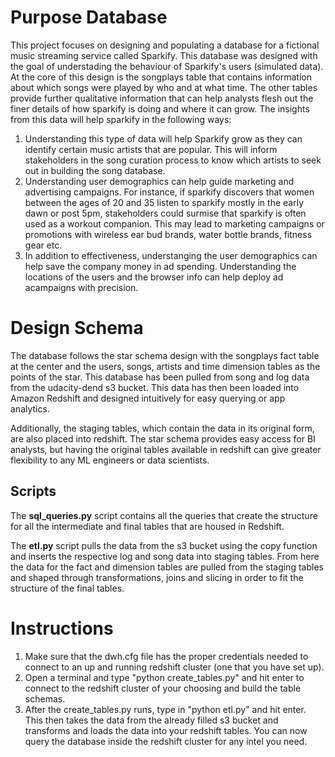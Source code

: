 # Purpose Database

This project focuses on designing and populating a database for a fictional music streaming service called Sparkify. This database was designed with the goal of understading the behaviour of Sparkify's users (simulated data). At the core of this design is the songplays table that contains information about which songs were played by who and at what time. The other tables provide further qualitative information that can help analysts flesh out the finer details of how sparkify is doing and where it can grow. The insights from this data will help sparkify in the following ways:

1. Understanding this type of data will help Sparkify grow as they can identify certain music artists that are popular. This will inform stakeholders in the song curation process to know which artists to seek out in building the song database.
2. Understanding user demographics can help guide marketing and advertising campaigns. For instance, if sparkify discovers that women between the ages of 20 and 35 listen to sparkify mostly in the early dawn or post 5pm, stakeholders could surmise that sparkify is often used as a workout companion. This may lead to marketing campaigns or promotions with wireless ear bud brands, water bottle brands, fitness gear etc.
3. In addition to effectiveness, understanging the user demographics can help save the company money in ad spending. Understanding the locations of the users and the browser info can help deploy ad acampaigns with precision.

# Design Schema

The database follows the star schema design with the songplays fact table at the center and the users, songs, artists and time dimension tables as the points of the star. This database has been pulled from song and log data from the udacity-dend s3 bucket. This data has then been loaded into Amazon Redshift and designed intuitively for easy querying or app analytics. 

Additionally, the staging tables, which contain the data in its original form, are also placed into redshift. The star schema provides easy access for BI analysts, but having the original tables available in redshift can give greater flexibility to any ML engineers or data scientists.

## Scripts

The **sql_queries.py** script contains all the queries that create the structure for all the intermediate and final tables that are housed in Redshift. 

The **etl.py** script pulls the data from the s3 bucket using the copy function and inserts the respective log and song data into staging tables. From here the data for the fact and dimension tables are pulled from the staging tables and shaped through transformations, joins and slicing in order to fit the structure of the final tables.

# Instructions

1) Make sure that the dwh.cfg file has the proper credentials needed to connect to an up and running redshift cluster (one that you have set up).
2) Open a terminal and type "python create_tables.py" and hit enter to connect to the redshift cluster of your choosing and build the table schemas.
3) After the create_tables.py runs, type in "python etl.py" and hit enter. This then takes the data from the already filled s3 bucket and transforms and loads the data into your redshift tables. You can now query the database inside the redshift cluster for any intel you need.
